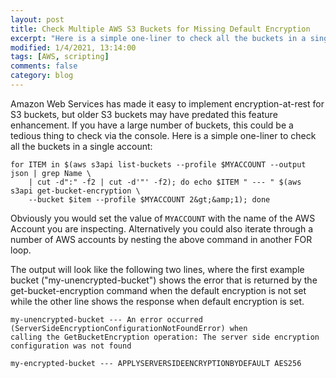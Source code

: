 ```yaml
---
layout: post
title: Check Multiple AWS S3 Buckets for Missing Default Encryption
excerpt: "Here is a simple one-liner to check all the buckets in a single account:"
modified: 1/4/2021, 13:14:00
tags: [AWS, scripting]
comments: false
category: blog
---
```


Amazon Web Services has made it easy to implement encryption-at-rest for S3 buckets, but older S3 buckets may have predated this feature enhancement.  If you have a large number of buckets, this could be a tedious thing to check via the console.  Here is a simple one-liner to check all the buckets in a single account:

```
for ITEM in $(aws s3api list-buckets --profile $MYACCOUNT --output json | grep Name \
    | cut -d":" -f2 | cut -d'"' -f2); do echo $ITEM " --- " $(aws s3api get-bucket-encryption \
    --bucket $item --profile $MYACCOUNT 2&gt;&amp;1); done
```

Obviously you would set the value of `MYACCOUNT` with the name of the AWS Account you are inspecting.  Alternatively you could also iterate through a number of AWS accounts by nesting the above command in another FOR loop.

The output will look like the following two lines, where the first example bucket ("my-unencrypted-bucket") shows the error that is returned by the get-bucket-encryption command when the default encryption is not set while the other line shows the response when default encryption is set.

```
my-unencrypted-bucket --- An error occurred (ServerSideEncryptionConfigurationNotFoundError) when
calling the GetBucketEncryption operation: The server side encryption configuration was not found

my-encrypted-bucket --- APPLYSERVERSIDEENCRYPTIONBYDEFAULT AES256
```
